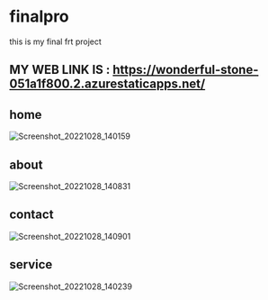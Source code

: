 # finalpro
this is my final frt project

## MY WEB LINK IS : https://wonderful-stone-051a1f800.2.azurestaticapps.net/

## home  

![Screenshot_20221028_140159](https://user-images.githubusercontent.com/113881914/198543346-5533b00c-ed55-43ef-baac-8c6a179f1be2.png)

## about

![Screenshot_20221028_140831](https://user-images.githubusercontent.com/113881914/198544293-7fdc89a0-2e8a-4f4f-be4e-e519a46f0d62.png)

## contact 
![Screenshot_20221028_140901](https://user-images.githubusercontent.com/113881914/198544431-a86f0f5a-dfb8-4f51-94e9-300f4d719c1e.png)

## service

![Screenshot_20221028_140239](https://user-images.githubusercontent.com/113881914/198544627-6e1165b0-76f1-40b0-b3d4-c659fe188a16.png)
